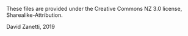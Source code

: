 These files are provided under the Creative Commons NZ 3.0 license,
Sharealike-Attribution. 

David Zanetti, 2019
